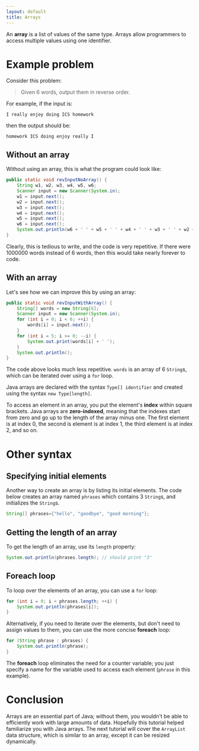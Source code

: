 ```yaml
---
layout: default
title: Arrays
---
```


An **array** is a list of values of the same type. Arrays allow programmers to access multiple values using one identifier.

# Example problem

Consider this problem:
> Given 6 words, output them in reverse order.

For example, if the input is:
```
I really enjoy doing ICS homework
```
then the output should be:
```
homework ICS doing enjoy really I
```

## Without an array

Without using an array, this is what the program could look like:

```java
public static void revInputNoArray() {
    String w1, w2, w3, w4, w5, w6;
    Scanner input = new Scanner(System.in);
    w1 = input.next();
    w2 = input.next();
    w3 = input.next();
    w4 = input.next();
    w5 = input.next();
    w6 = input.next();
    System.out.println(w6 + ' ' + w5 + ' ' + w4 + ' ' + w3 + ' ' + w2 + ' ' + w1);
}
```

Clearly, this is tedious to write, and the code is very repetitive. If there were 1000000 words instead of 6 words, then this would take nearly forever to code.

## With an array

Let's see how we can improve this by using an array:

```java
public static void revInputWithArray() {
    String[] words = new String[6];
    Scanner input = new Scanner(System.in);
    for (int i = 0; i < 6; ++i) {
        words[i] = input.next();
    }
    for (int i = 5; i >= 0; --i) {
        System.out.print(words[i] + ' ');
    }
    System.out.println();
}
```

The code above looks much less repetitive. `words` is an array of 6 `String`s, which can be iterated over using a `for` loop.

Java arrays are declared with the syntax `Type[] identifier` and created using the syntax `new Type[length]`. 

To access an element in an array, you put the element's **index** within square brackets. Java arrays are **zero-indexed**, meaning that the indexes start from zero and go up to the length of the array minus one. The first element is at index 0, the second is element is at index 1, the third element is at index 2, and so on.

# Other syntax

## Specifying initial elements

Another way to create an array is by listing its initial elements. The code below creates an array named `phrases` which contains 3 `String`s, and initializes the `String`s.

```java
String[] phrases={"hello", "goodbye", "good morning"};
```
## Getting the length of an array

To get the length of an array, use its `length` property:
```java
System.out.println(phrases.length); // should print "3"
```

## Foreach loop

To loop over the elements of an array, you can use a `for` loop:

```java
for (int i = 0; i < phrases.length; ++i) {
    System.out.println(phrases[i]);
}
```

Alternatively, if you need to iterate over the elements, but don't need to assign values to them, you can use the more concise **foreach** loop:

```java
for (String phrase : phrases) {
    System.out.println(phrase);
}
```

The **foreach** loop eliminates the need for a counter variable; you just specify a name for the variable used to access each element (`phrase` in this example).

# Conclusion

Arrays are an essential part of Java; without them, you wouldn't be able to efficiently work with large amounts of data. Hopefully this tutorial helped familiarize you with Java arrays. The next tutorial will cover the `ArrayList` data structure, which is similar to an array, except it can be resized dynamically.
